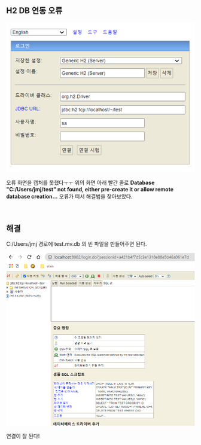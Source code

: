 ## H2 DB 연동 오류

![image-20211207225254494](img/H2-DB-연동/image-20211207225254494.png)

오류 화면을 캡처를 못했다ㅜㅜ 위의 화면 아래 빨간 줄로 **Database "C:/Users/jmj/test" not found, either pre-create it or allow remote database creation...** 오류가 떠서 해결법을 찾아보았다.

<br>

## 해결

C:/Users/jmj 경로에 test.mv.db 의 빈 파일을 만들어주면 된다. 

![image-20211207225226783](img/H2-DB-연동/image-20211207225226783.png)

연결이 잘 된다!